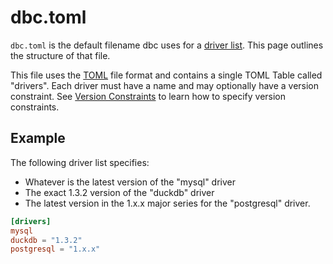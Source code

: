 <!--
Copyright 2025 Columnar Technologies Inc.

Licensed under the Apache License, Version 2.0 (the "License");
you may not use this file except in compliance with the License.
You may obtain a copy of the License at

    http://www.apache.org/licenses/LICENSE-2.0

Unless required by applicable law or agreed to in writing, software
distributed under the License is distributed on an "AS IS" BASIS,
WITHOUT WARRANTIES OR CONDITIONS OF ANY KIND, either express or implied.
See the License for the specific language governing permissions and
limitations under the License.
-->

# dbc.toml

`dbc.toml` is the default filename dbc uses for a [driver list](../concepts/driver_list.md). This page outlines the structure of that file.

This file uses the [TOML](https://toml.io) file format and contains a single TOML Table called "drivers".
Each driver must have a name and may optionally have a version constraint. See [Version Constraints](../guides/installing.md#version-constraints) to learn how to specify version constraints.

## Example

The following driver list specifies:

- Whatever is the latest version of the "mysql" driver
- The exact 1.3.2 version of the "duckdb" driver
- The latest version in the 1.x.x major series for the "postgresql" driver.

```toml
[drivers]
mysql
duckdb = "1.3.2"
postgresql = "1.x.x"
```
